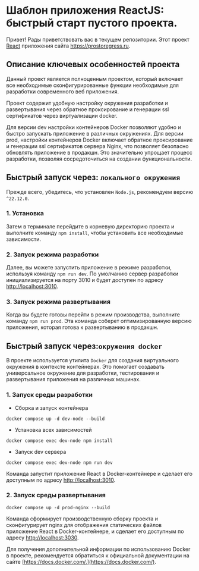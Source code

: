 # Шаблон приложения ReactJS: быстрый старт пустого проекта.

Привет! Рады приветствовать вас в текущем репозитории.
Этот проект [React](https://react.dev/) приложения сайта https://prostoregress.ru.

## Описание ключевых особенностей проекта

Данный проект является полноценным проектом, который включает все необходимые сконфигурированные функции необходимые для разработки современного веб приложения.

Проект содержит удобную настройку окружения разработки и развертывания через обратное проксирование и генерации ssl сертификатов через виртуализации docker.

Для версии dev настройки контейнеров Docker позволяют удобно и быстро запускать приложение в различных окружениях.
Для версии prod, настройки контейнеров Docker включает обратное проксирование и генерации ssl сертификатов сервера Nginx, что позволяет безопасно обновлять приложение в продакшн.
Это значительно упрощает процесс разработки, позволяя сосредоточиться на создании функциональности.




## Быстрый запуск через: `локального окружения`
Прежде всего, убедитесь, что установлен `Node.js`, рекомендуем версию `^22.12.0`.

### 1. Установка
Затем в терминале перейдите в корневую директорию проекта и выполните команду `npm install`, чтобы установить все необходимые зависимости.

### 2. Запуск режима разработки
Далее, вы можете запустить приложение в режиме разработки, используя команду `npm run dev`.
По умолчанию сервер разработки инициализируется на порту 3010 и будет доступен по адресу [http://localhost:3010](http://localhost:3010).

### 3. Запуск режима развертывания
Когда вы будете готовы перейти в режим производства, выполните команду `npm run prod`.
Эта команда соберет оптимизированную версию приложения, которая готова к развертыванию в продакшн.

## Быстрый запуск через:`окружения docker`

В проекте используется утилита `Docker` для создания виртуального окружения в контексте контейнерах.
Это помогает создавать универсальное окружение для разработки, тестирования и развертывания приложения на различных машинах.





### 1. Запуск среды разработки
- Сборка и запуск контейнера

```shell
docker compose up -d dev-node --build
```

- Установка всех зависимостей

```shell
docker compose exec dev-node npm install
```

- Запуск dev сервера

```shell
docker compose exec dev-node npm run dev
```

Команда запустит приложение React в Docker-контейнере и сделает его доступным по адресу [http://localhost:3010](http://localhost:3010).

### 2. Запуск среды развертывания
```shell
docker compose up -d prod-nginx --build
```
Команда сформирует производственную сборку проекта и сконфигурирует nginx для отображения статических файлов приложение React
в Docker-контейнере, и сделает его доступным по адресу [http://localhost:3030](http://localhost:3030).

Для получения дополнительной информации по использованию Docker в проекте,
рекомендуется обратиться к официальной документации на сайте [https://docs.docker.com/.](https://docs.docker.com/).